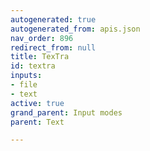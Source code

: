 ```yaml
---
autogenerated: true
autogenerated_from: apis.json
nav_order: 896
redirect_from: null
title: TexTra
id: textra
inputs:
- file
- text
active: true
grand_parent: Input modes
parent: Text

---
```


